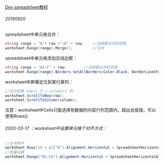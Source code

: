 

[Dev spreadsheet教程](https://blog.csdn.net/hotmee/article/details/50555348?depth_1-utm_source=distribute.pc_relevant.none-task&utm_source=distribute.pc_relevant.none-task)

###### 20190920

spreadsheet中单元格合并：

```c#
string range = "A"+ row +":D" + row;	//选择要合并的范围
worksheet.Range[range].Merge(); 		//合并
```

spreadsheet中单元格添加实线边框：

```c#
string range = "A3:F" + row;		//选择要合并的范围
worksheet.Range[range].Borders.SetAllBorders(Color.Black, BorderLineStyle.Thin);			//添加边框	
```

worksheet中屏幕定位到某行某列：

```c#
//定位到第 row+1 行 / column+1 列
worksheet.ScrollToRow(row);
worksheet.ScrollToColumn(column);
```

注意：worksheet中Cells只能选择有数据的内容行列范围内，超出会报错，可以使用Rows()

###### 2020-03-17 ：worksheet中设置单元格个对齐方式：

```c#
//水平居中
workSheet.Rows[10 + i]["B"].Alignment.Horizontal = SpreadsheetHorizontalAlignment.Center;
//批量设置
workSheet.Range["B1:C4"].Alignment.Horizontal = SpreadsheetHorizontalAlignment.Center;
```




